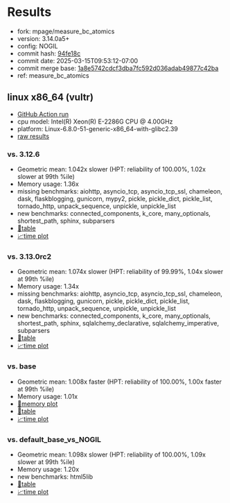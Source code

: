 # Results

- fork: mpage/measure_bc_atomics
- version: 3.14.0a5+
- config: NOGIL
- commit hash: [94fe18c](https://github.com/mpage/cpython/commit/94fe18c)
- commit date: 2025-03-15T09:53:12-07:00
- commit merge base: [1a8e5742cdcf3dba7fc592d036adab49877c42ba](https://github.com/python/cpython/commit/1a8e5742cdcf3dba7fc592d036adab49877c42ba)
- ref: measure_bc_atomics

## linux x86_64 (vultr)

- [GitHub Action run](https://github.com/facebookexperimental/free-threading-benchmarking/actions/runs/13874839157)
- cpu model: Intel(R) Xeon(R) E-2286G CPU @ 4.00GHz
- platform: Linux-6.8.0-51-generic-x86_64-with-glibc2.39
- [raw results](bm-20250315-vultr-x86_64-mpage-measure_bc_atomics-3.14.0a5%2B-94fe18c.json)

### vs. 3.12.6

- Geometric mean: 1.042x slower (HPT: reliability of 100.00%, 1.02x slower at 99th %ile)
- Memory usage: 1.36x
- missing benchmarks: aiohttp, asyncio_tcp, asyncio_tcp_ssl, chameleon, dask, flaskblogging, gunicorn, mypy2, pickle, pickle_dict, pickle_list, tornado_http, unpack_sequence, unpickle, unpickle_list
- new benchmarks: connected_components, k_core, many_optionals, shortest_path, sphinx, subparsers
- [📄table](bm-20250315-vultr-x86_64-mpage-measure_bc_atomics-3.14.0a5%2B-94fe18c-vs-3.12.6.md)
- [📈time plot](bm-20250315-vultr-x86_64-mpage-measure_bc_atomics-3.14.0a5%2B-94fe18c-vs-3.12.6.svg)

### vs. 3.13.0rc2

- Geometric mean: 1.074x slower (HPT: reliability of 99.99%, 1.04x slower at 99th %ile)
- Memory usage: 1.34x
- missing benchmarks: aiohttp, asyncio_tcp, asyncio_tcp_ssl, chameleon, dask, flaskblogging, gunicorn, pickle, pickle_dict, pickle_list, tornado_http, unpack_sequence, unpickle, unpickle_list
- new benchmarks: connected_components, k_core, many_optionals, shortest_path, sphinx, sqlalchemy_declarative, sqlalchemy_imperative, subparsers
- [📄table](bm-20250315-vultr-x86_64-mpage-measure_bc_atomics-3.14.0a5%2B-94fe18c-vs-3.13.0rc2.md)
- [📈time plot](bm-20250315-vultr-x86_64-mpage-measure_bc_atomics-3.14.0a5%2B-94fe18c-vs-3.13.0rc2.svg)

### vs. base

- Geometric mean: 1.008x faster (HPT: reliability of 100.00%, 1.00x faster at 99th %ile)
- Memory usage: 1.01x
- [🧠memory plot](bm-20250315-vultr-x86_64-mpage-measure_bc_atomics-3.14.0a5%2B-94fe18c-vs-base-mem.svg)
- [📄table](bm-20250315-vultr-x86_64-mpage-measure_bc_atomics-3.14.0a5%2B-94fe18c-vs-base.md)
- [📈time plot](bm-20250315-vultr-x86_64-mpage-measure_bc_atomics-3.14.0a5%2B-94fe18c-vs-base.svg)

### vs. default_base_vs_NOGIL

- Geometric mean: 1.098x slower (HPT: reliability of 100.00%, 1.09x slower at 99th %ile)
- Memory usage: 1.20x
- new benchmarks: html5lib
- [📄table](bm-20250315-vultr-x86_64-mpage-measure_bc_atomics-3.14.0a5%2B-94fe18c-vs-default_base_vs_NOGIL.md)
- [📈time plot](bm-20250315-vultr-x86_64-mpage-measure_bc_atomics-3.14.0a5%2B-94fe18c-vs-default_base_vs_NOGIL.svg)

